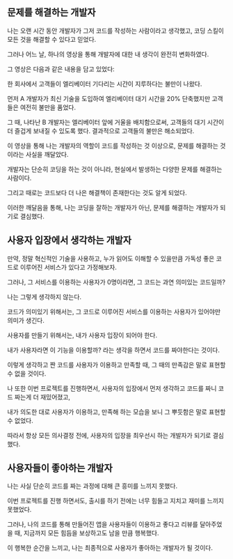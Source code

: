 ## 문제를 해결하는 개발자

나는 오랜 시간 동안 개발자가 그저 코드를 작성하는 사람이라고 생각했고, 코딩 스킬이 모든 것을 해결할 수 있다고 믿었다. 

그러나 어느 날, 하나의 영상을 통해 개발자에 대한 내 생각이 완전히 변화하였다.

그 영상은 다음과 같은 내용을 담고 있었다:

한 회사에서 고객들이 엘리베이터 기다리는 시간이 지루하다는 불만이 나왔다.

먼저 A 개발자가 최신 기술을 도입하여 엘리베이터 대기 시간을 20% 단축했지만 고객들은 여전히 불만을 품었다.

그 때, 나타난 B 개발자는 엘리베이터 앞에 거울을 배치함으로써, 고객들의 대기 시간이 더 즐겁게 보내질 수 있도록 했다. 결과적으로 고객들의 불만은 해소되었다.

이 영상을 통해 나는 개발자의 역할이 코드를 작성하는 것 이상으로, 문제를 해결하는 것이라는 사실을 깨달았다. 

개발자는 단순히 코딩을 하는 것이 아니라, 현실에서 발생하는 다양한 문제를 해결하는 사람이다. 

그리고 때로는 코드보다 더 나은 해결책이 존재한다는 것도 알게 되었다. 

이러한 깨달음을 통해, 나는 코딩을 잘하는 개발자가 아닌, 문제를 해결하는 개발자가 되기로 결심했다.
 
## 사용자 입장에서 생각하는 개발자

만약, 정말 혁신적인 기술을 사용하고, 누가 읽어도 이해할 수 있을만큼 가독성 좋은 코드로 이루어진 서비스가 있다고 가정해보자.

그러나, 그 서비스를 이용하는 사용자가 0명이라면, 그 코드는 과연 의미있는 코드일까?

나는 그렇게 생각하지 않는다. 

코드가 의미있기 위해서는, 그 코드로 이루어진 서비스를 이용하는 사용자가 있어야만 의미가 생긴다.

사용자를 만들기 위해서는, 내가 사용자 입장이 되어야 한다.

내가 사용자라면 이 기능을 이용할까? 라는 생각을 하면서 코드를 짜야한다는 것이다.

이렇게 생각하고 짠 코드를 사용자가 이용하고 만족할 때, 그 때의 만족감은 말로 표현할 수 없을 것이다.

나 또한 이번 프로젝트를 진행하면서, 사용자의 입장에서 먼저 생각하고 코드를 짜니 코드 짜는게 더 재밌어졌고, 

내가 의도한 대로 사용자가 이용하고, 만족해 하는 모습을 보니 그 뿌듯함은 말로 표현할 수 없었다.

따라서 항상 모든 의사결정 전에, 사용자의 입장을 최우선시 하는 개발자가 되기로 결심했다.


## 사용자들이 좋아하는 개발자

나는 사실 단순히 코드를 짜는 과정에 대해 큰 흥미를 느끼지 못했다.

이번 프로젝트를 진행 하면서도, 출시를 하기 전에는 너무 힘들고 지치고 재미를 느끼지 못했었다.

그러나, 나의 코드를 통해 만들어진 앱을 사용자들이 이용하고 좋다고 리뷰를 달아주었을 때, 지금까지 모든 힘듬을 보상하고도 남을 만큼 행복했다.

이 행복한 순간을 느끼고, 나는 최종적으로 사용자가 좋아하는 개발자가 될 것이다.
